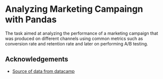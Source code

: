 
# Analyzing Marketing Campaingn with Pandas 

The task aimed at analyzing the performance of a marketing campaign that was produced on  different channels using common metrics such as conversion rate and retention rate and later on performing A/B testing. 





## Acknowledgements

 - [Source of data from datacamp](https://app.datacamp.com/learn/courses/analyzing-marketing-campaigns-with-pandas)


